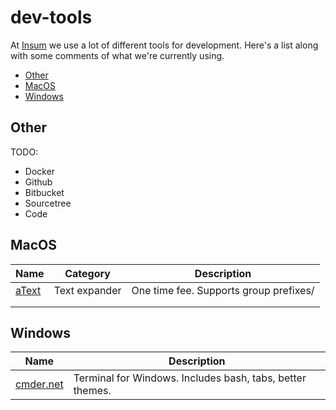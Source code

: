 # dev-tools

At [Insum](insum.ca) we use a lot of different tools for development. Here's a list along with some comments of what we're currently using.

<!-- TOC depthFrom:2 -->

- [Other](#other)
- [MacOS](#macos)
- [Windows](#windows)

<!-- /TOC -->



## Other

TODO:

- Docker
- Github
- Bitbucket
- Sourcetree
- Code

## MacOS


Name | Category | Description
---------|----------|---------
[aText](http://www.trankynam.com/atext/)| Text expander | One time fee. Supports group prefixes/
|  | 
|  | 
## Windows

Name | Description
---------|----------
[cmder.net](http://cmder.net/) | Terminal for Windows. Includes bash, tabs, better themes.